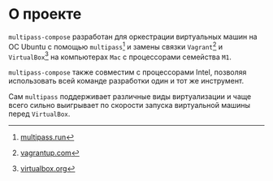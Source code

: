 # О проекте

`multipass-compose` разработан для оркестрации виртуальных машин на ОС Ubuntu с
помощью `multipass`[^multipass] и замены связки `Vagrant`[^vagrant]
и `VirtualBox`[^virtualbox] на компьютерах `Mac` с процессорами семейства `M1`.

`multipass-compose` также совместим с процессорами Intel, позволяя использовать
всей команде разработки один и тот же инструмент.

Сам `multipass` поддерживает различные виды виртуализации и чаще всего сильно
выигрывает по скорости запуска виртуальной машины перед `VirtualBox`.

[^multipass]: [multipass.run](https://multipass.run/)

[^vagrant]: [vagrantup.com](https://www.vagrantup.com/)

[^virtualbox]: [virtualbox.org](https://www.virtualbox.org/)
